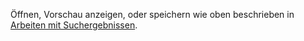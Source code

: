 <!-- markdownlint-disable-file MD041 -->
Öffnen, Vorschau anzeigen, oder speichern wie oben beschrieben in [Arbeiten mit Suchergebnissen](find-screen.md#results).

